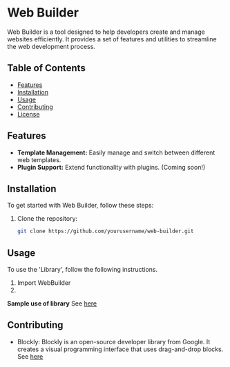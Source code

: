 # Web Builder

Web Builder is a tool designed to help developers create and manage websites efficiently. It provides a set of features and utilities to streamline the web development process.

## Table of Contents

- [Features](#features)
- [Installation](#installation)
- [Usage](#usage)
- [Contributing](#contributing)
- [License](#license)

## Features

- **Template Management:** Easily manage and switch between different web templates.
- **Plugin Support:** Extend functionality with plugins. (Coming soon!)

## Installation

To get started with Web Builder, follow these steps:

1. Clone the repository:

   ```sh
   git clone https://github.com/yourusername/web-builder.git
   ```

## Usage

To use the 'Library', follow the following instructions.
1. Import WebBuilder
2.

**Sample use of library**
See [here](test.py)

## Contributing

- Blockly: Blockly is an open-source developer library from Google. It creates a visual programming interface that uses drag-and-drop blocks. See [here](https://g.co/dev/blockly)
